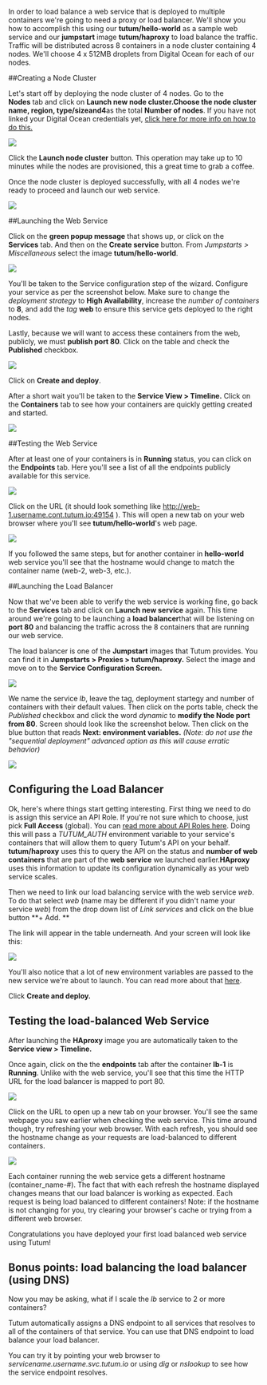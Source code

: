 In order to load balance a web service that is deployed to multiple
containers we're going to need a proxy or load balancer. We'll show you
how to accomplish this using our **tutum/hello-world** as a sample web
service and our **jumpstart** image **tutum/haproxy** to load balance the
traffic. Traffic will be distributed across 8 containers in a node
cluster containing 4 nodes. We'll choose 4 x 512MB droplets from Digital
Ocean for each of our nodes.

##Creating a Node Cluster

Let's start off by deploying the node cluster of 4 nodes. Go to the
**Nodes** tab and click on **Launch new node cluster.**Choose the **node
cluster name**, **region, type/size**and**4**as the total **Number of
nodes**. If you have not linked your Digital Ocean credentials
yet, [click here for more info on how to do
this.](http://support.tutum.co/support/solutions/articles/5000012151)

![](http://s.tutum.co.s3.amazonaws.com/support/images/load-balance-web-node-wizard.png)

Click the **Launch node cluster** button. This operation may take up to
10 minutes while the nodes are provisioned, this a great time to grab a
coffee.

Once the node cluster is deployed successfully, with all 4 nodes we're
ready to proceed and launch our web service.

![](http://s.tutum.co.s3.amazonaws.com/support/images/load-balance-web-four-nodes.png)

##Launching the Web Service

Click on the **green popup message** that shows up, or click on the **Services** tab. And then on the **Create
service** button. From *Jumpstarts > Miscellaneous* select the image **tutum/hello-world**. 

![](http://s.tutum.co.s3.amazonaws.com/support/images/load-balance-web-hello-world-jumpstart.png)

You'll be taken to the Service configuration step of the wizard. Configure your service as per the screenshot below. Make sure to change the *deployment strategy* to **High Availability**, increase the *number of containers* to **8**, and add the *tag* **web** to ensure this service gets deployed to the right nodes. 

Lastly, because we will want to access these containers from the web, publicly, we must **publish port 80**. Click on the table and check the **Published** checkbox. 

![](http://s.tutum.co.s3.amazonaws.com/support/images/load-balance-web-wizard.png)

Click on **Create and deploy**.

After a short wait you'll be taken to the **Service View > Timeline.** Click on the **Containers** tab to see how your containers are quickly getting created and started.  

![](http://s.tutum.co.s3.amazonaws.com/support/images/load-balance-web-containers-start.png)

##Testing the Web Service

After at least one of your containers is in **Running** status, you can click on the **Endpoints** tab. Here you'll see a list of all the endpoints publicly available for this service. 

![](http://s.tutum.co.s3.amazonaws.com/support/images/load-balance-web-endpoints.png)

Click on the URL (it should look something like
http://web-1.username.cont.tutum.io:49154 ). This will
open a new tab on your web browser where you'll see
**tutum/hello-world**'s web page. 

![](http://s.tutum.co.s3.amazonaws.com/support/images/load-balance-web-hostname-1.png)


If you followed the same steps, but for another container in
**hello-world** web service you'll see that the hostname would change to match the container name (web-2, web-3, etc.).

##Launching the Load Balancer

Now that we've been able to verify the web service is working fine, go
back to the **Services** tab and click on **Launch new service** again.
This time around we're going to be launching a **load balancer**that
will be listening on **port 80** and balancing the traffic across the 8
containers that are running our web service. 

The load balancer is one of the **Jumpstart** images that Tutum
provides. You can find it in **Jumpstarts > Proxies >
tutum/haproxy.** Select the image and move on to the **Service
Configuration Screen.**

![](http://cdn.freshdesk.com/data/helpdesk/attachments/production/5001317900/original/Screen_Shot_2014-10-01_at_12.11.54_AM.png?1412136799)

We name the service *lb*, leave the tag, deployment startegy and number of containers with their default values. Then click on the ports table, check the *Published* checkbox and click the word *dynamic* to **modify the Node port from 80**. Screen should look like the screenshot below. Then click on the blue button that reads **Next:
environment variables.**  *(Note: do not use the "sequential deployment" advanced option as this will cause erratic behavior)* 

![](http://s.tutum.co.s3.amazonaws.com/support/images/load-balance-web-lb-conf.png)

Configuring the Load Balancer 
------------------------------

Ok, here's where things start getting interesting. First thing we need
to do is assign this service an API Role. If you're not sure which to choose, just pick **Full Access** (global).  You can [read more about API
Roles here](https://support.tutum.co/support/solutions/articles/5000012181).
Doing this will pass a *TUTUM_AUTH* environment variable to your
service's containers that will allow them to query Tutum's API on your
behalf. **tutum/haproxy** uses this to query the API on the status and
**number of web containers** that are part of the **web service** we
launched earlier.**HAproxy** uses this information to update its
configuration dynamically as your web service scales. 

Then we need to link our load balancing service with the web service
*web*. To do that select *web* (name may be different if you didn't name your service *web*) from the drop down list
of *Link services* and click on the blue button **+ Add. **

The link will appear in the table underneath. And your screen will look
like this:

![](http://s.tutum.co.s3.amazonaws.com/support/images/load-balance-web-lb-envvar.png)

You'll also notice that a lot of new environment variables are passed to
the new service we're about to launch. You can read more about
that [here](http://support.tutum.co/support/solutions/articles/5000012181-service).

Click **Create and deploy.**

## Testing the load-balanced Web Service

After launching the **HAproxy** image you are automatically taken to the
**Service view > Timeline.**

Once again, click on the the **endpoints** tab after the container **lb-1** is **Running**. Unlike with the web service, you'll see that this time the HTTP URL for the load balancer is mapped to port 80. 

![](http://s.tutum.co.s3.amazonaws.com/support/images/load-balance-web-lb-endpoint.png)

Click on the URL to open up a new tab on your browser. You'll see the
same webpage you saw earlier when checking the web service. This time
around though, try refreshing your web browser. With each refresh, you
should see the hostname change as your requests are load-balanced to different containers. 

![](http://s.tutum.co.s3.amazonaws.com/support/images/load-balance-web-lb.gif)

Each container running the web service gets a different hostname (container_name-#). The fact that with each refresh the hostname displayed changes means that our load balancer is working as expected. Each request is being load balanced to different containers! Note: if the hostname is not changing for you, try clearing your browser's cache or trying from a different web browser. 

Congratulations you have deployed your first load balanced web service
using Tutum!

## Bonus points: load balancing the load balancer (using DNS)

Now you may be asking, what if I scale the *lb* service to 2 or more containers? 

Tutum automatically assigns a DNS endpoint to all services that resolves to all of the containers of that service. You can use that DNS endpoint to load balance your load balancer. 

You can try it by pointing your web browser to *servicename.username.svc.tutum.io* or  using *dig* or *nslookup* to see how the service endpoint resolves.
